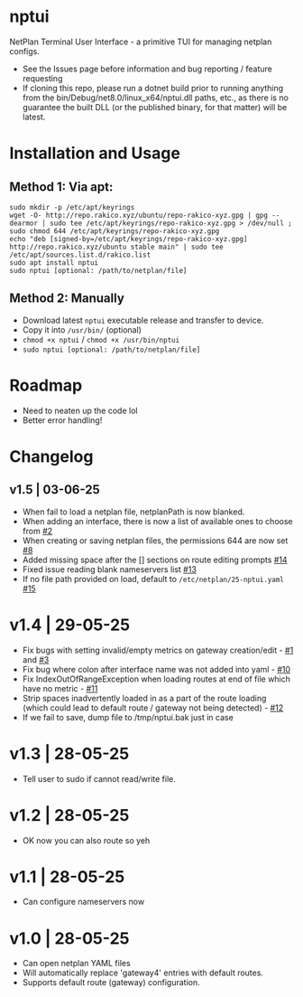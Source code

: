 # nptui
NetPlan Terminal User Interface - a primitive TUI for managing netplan configs.
- See the Issues page before information and bug reporting / feature requesting
- If cloning this repo, please run a dotnet build prior to running anything from the bin/Debug/net8.0/linux_x64/nptui.dll paths, etc., as there is no guarantee the built DLL (or the published binary, for that matter) will be latest.

# Installation and Usage
## Method 1: Via apt:
```
sudo mkdir -p /etc/apt/keyrings
wget -O- http://repo.rakico.xyz/ubuntu/repo-rakico-xyz.gpg | gpg --dearmor | sudo tee /etc/apt/keyrings/repo-rakico-xyz.gpg > /dev/null ; sudo chmod 644 /etc/apt/keyrings/repo-rakico-xyz.gpg
echo "deb [signed-by=/etc/apt/keyrings/repo-rakico-xyz.gpg] http://repo.rakico.xyz/ubuntu stable main" | sudo tee /etc/apt/sources.list.d/rakico.list
sudo apt install nptui
sudo nptui [optional: /path/to/netplan/file]
```

## Method 2: Manually
- Download latest `nptui` executable release and transfer to device.
- Copy it into `/usr/bin/` (optional)
- `chmod +x nptui` / `chmod +x /usr/bin/nptui`
- `sudo nptui [optional: /path/to/netplan/file]`

# Roadmap
- Need to neaten up the code lol
- Better error handling!

# Changelog
## v1.5 | 03-06-25
- When fail to load a netplan file, netplanPath is now blanked.
- When adding an interface, there is now a list of available ones to choose from [#2](https://github.com/Simmotipo/nptui/issues/2)
- When creating or saving netplan files, the permissions 644 are now set [#8](https://github.com/Simmotipo/nptui/issues/8)
- Added missing space after the [] sections on route editing prompts [#14](https://github.com/Simmotipo/nptui/issues/14)
- Fixed issue reading blank nameservers list [#13](https://github.com/Simmotipo/nptui/issues/13)
- If no file path provided on load, default to `/etc/netplan/25-nptui.yaml` [#15](https://github.com/Simmotipo/nptui/issues/15)

# v1.4 | 29-05-25
- Fix bugs with setting invalid/empty metrics on gateway creation/edit - [#1](https://github.com/Simmotipo/nptui/issues/1) and [#3](https://github.com/Simmotipo/nptui/issues/3)
- Fix bug where colon after interface name was not added into yaml - [#10](https://github.com/Simmotipo/nptui/issues/10)
- Fix IndexOutOfRangeException when loading routes at end of file which have no metric - [#11](https://github.com/Simmotipo/nptui/issues/11)
- Strip spaces inadvertently loaded in as a part of the route loading (which could lead to default route / gateway not being detected) - [#12](https://github.com/Simmotipo/nptui/issues/12)
- If we fail to save, dump file to /tmp/nptui.bak just in case

# v1.3 | 28-05-25
- Tell user to sudo if cannot read/write file.

# v1.2 | 28-05-25
- OK now you can also route so yeh

# v1.1 | 28-05-25
- Can configure nameservers now

# v1.0 | 28-05-25
- Can open netplan YAML files
- Will automatically replace 'gateway4' entries with default routes.
- Supports default route (gateway) configuration.
